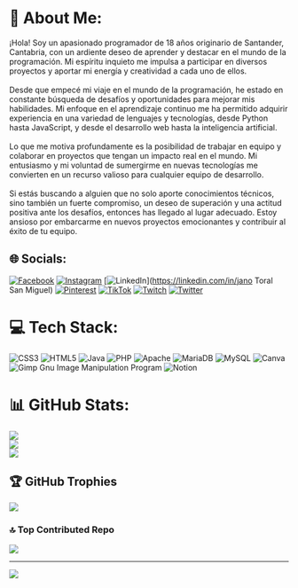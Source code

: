# 💫 About Me:
¡Hola! Soy un apasionado programador de 18 años originario de Santander, Cantabria, con un ardiente deseo de aprender y destacar en el mundo de la programación. Mi espíritu inquieto me impulsa a participar en diversos proyectos y aportar mi energía y creatividad a cada uno de ellos.<br><br>Desde que empecé mi viaje en el mundo de la programación, he estado en constante búsqueda de desafíos y oportunidades para mejorar mis habilidades. Mi enfoque en el aprendizaje continuo me ha permitido adquirir experiencia en una variedad de lenguajes y tecnologías, desde Python hasta JavaScript, y desde el desarrollo web hasta la inteligencia artificial.<br><br>Lo que me motiva profundamente es la posibilidad de trabajar en equipo y colaborar en proyectos que tengan un impacto real en el mundo. Mi entusiasmo y mi voluntad de sumergirme en nuevas tecnologías me convierten en un recurso valioso para cualquier equipo de desarrollo.<br><br>Si estás buscando a alguien que no solo aporte conocimientos técnicos, sino también un fuerte compromiso, un deseo de superación y una actitud positiva ante los desafíos, entonces has llegado al lugar adecuado. Estoy ansioso por embarcarme en nuevos proyectos emocionantes y contribuir al éxito de tu equipo.


## 🌐 Socials:
[![Facebook](https://img.shields.io/badge/Facebook-%231877F2.svg?logo=Facebook&logoColor=white)](https://facebook.com/jano.toralsanmiguel.5) [![Instagram](https://img.shields.io/badge/Instagram-%23E4405F.svg?logo=Instagram&logoColor=white)](https://instagram.com/janotoral16) [![LinkedIn](https://img.shields.io/badge/LinkedIn-%230077B5.svg?logo=linkedin&logoColor=white)](https://linkedin.com/in/jano Toral San Miguel) [![Pinterest](https://img.shields.io/badge/Pinterest-%23E60023.svg?logo=Pinterest&logoColor=white)](https://pinterest.com/janotoralsanmiguel) [![TikTok](https://img.shields.io/badge/TikTok-%23000000.svg?logo=TikTok&logoColor=white)](https://tiktok.com/@https._.jan0) [![Twitch](https://img.shields.io/badge/Twitch-%239146FF.svg?logo=Twitch&logoColor=white)](https://twitch.tv/janothor18) [![Twitter](https://img.shields.io/badge/Twitter-%231DA1F2.svg?logo=Twitter&logoColor=white)](https://twitter.com/JanoToral82451) 

# 💻 Tech Stack:
![CSS3](https://img.shields.io/badge/css3-%231572B6.svg?style=for-the-badge&logo=css3&logoColor=white) ![HTML5](https://img.shields.io/badge/html5-%23E34F26.svg?style=for-the-badge&logo=html5&logoColor=white) ![Java](https://img.shields.io/badge/java-%23ED8B00.svg?style=for-the-badge&logo=java&logoColor=white) ![PHP](https://img.shields.io/badge/php-%23777BB4.svg?style=for-the-badge&logo=php&logoColor=white) ![Apache](https://img.shields.io/badge/apache-%23D42029.svg?style=for-the-badge&logo=apache&logoColor=white) ![MariaDB](https://img.shields.io/badge/MariaDB-003545?style=for-the-badge&logo=mariadb&logoColor=white) ![MySQL](https://img.shields.io/badge/mysql-%2300f.svg?style=for-the-badge&logo=mysql&logoColor=white) ![Canva](https://img.shields.io/badge/Canva-%2300C4CC.svg?style=for-the-badge&logo=Canva&logoColor=white) ![Gimp Gnu Image Manipulation Program](https://img.shields.io/badge/Gimp-657D8B?style=for-the-badge&logo=gimp&logoColor=FFFFFF) ![Notion](https://img.shields.io/badge/Notion-%23000000.svg?style=for-the-badge&logo=notion&logoColor=white)
# 📊 GitHub Stats:
![](https://github-readme-stats.vercel.app/api?username=Janot18&theme=tokyonight&hide_border=false&include_all_commits=false&count_private=false)<br/>
![](https://github-readme-streak-stats.herokuapp.com/?user=Janot18&theme=tokyonight&hide_border=false)<br/>
![](https://github-readme-stats.vercel.app/api/top-langs/?username=Janot18&theme=tokyonight&hide_border=false&include_all_commits=false&count_private=false&layout=compact)

## 🏆 GitHub Trophies
![](https://github-profile-trophy.vercel.app/?username=Janot18&theme=nord&no-frame=false&no-bg=true&margin-w=4)

### 🔝 Top Contributed Repo
![](https://github-contributor-stats.vercel.app/api?username=Janot18&limit=5&theme=dark&combine_all_yearly_contributions=true)

---
[![](https://visitcount.itsvg.in/api?id=Janot18&icon=0&color=0)](https://visitcount.itsvg.in)

<!-- Proudly created with GPRM ( https://gprm.itsvg.in ) -->
